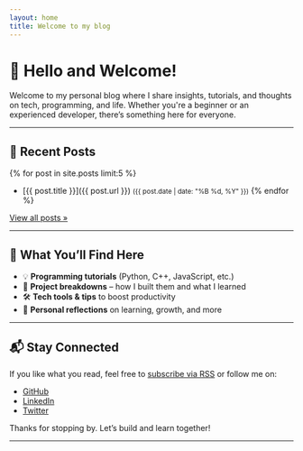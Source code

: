 ```yaml
---
layout: home
title: Welcome to my blog
---
```


# 👋 Hello and Welcome!

Welcome to my personal blog where I share insights, tutorials, and thoughts on tech, programming, and life. Whether you're a beginner or an experienced developer, there’s something here for everyone.

---

## 📝 Recent Posts

{% for post in site.posts limit:5 %}
- [{{ post.title }}]({{ post.url }}) <small>({{ post.date | date: "%B %d, %Y" }})</small>
{% endfor %}

[View all posts »](/blog)

---

## 🚀 What You’ll Find Here

- 💡 **Programming tutorials** (Python, C++, JavaScript, etc.)
- 📘 **Project breakdowns** – how I built them and what I learned
- 🛠️ **Tech tools & tips** to boost productivity
- 🎯 **Personal reflections** on learning, growth, and more

---

## 📬 Stay Connected

If you like what you read, feel free to [subscribe via RSS](/feed.xml) or follow me on:

- [GitHub](https://github.com/yourusername)
- [LinkedIn](https://www.linkedin.com/in/yourprofile)
- [Twitter](https://twitter.com/yourhandle)

Thanks for stopping by. Let’s build and learn together!

---
